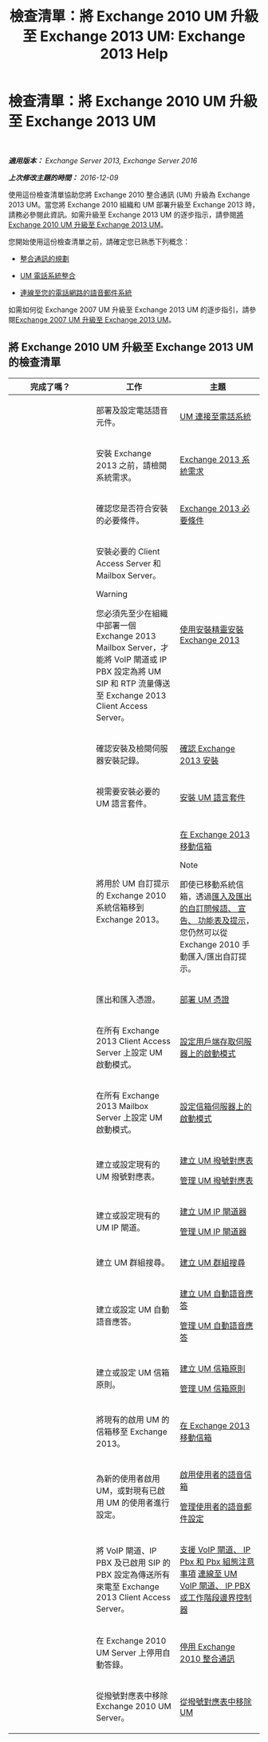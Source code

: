 ﻿---
title: '檢查清單：將 Exchange 2010 UM 升級至 Exchange 2013 UM: Exchange 2013 Help'
TOCTitle: 檢查清單：將 Exchange 2010 UM 升級至 Exchange 2013 UM
ms:assetid: 799bd1b1-a918-4bd8-911e-e6ca08bd7b52
ms:mtpsurl: https://technet.microsoft.com/zh-tw/library/Dn169228(v=EXCHG.150)
ms:contentKeyID: 54652593
ms.date: 05/21/2018
mtps_version: v=EXCHG.150
ms.translationtype: MT
---

# 檢查清單：將 Exchange 2010 UM 升級至 Exchange 2013 UM

 

_**適用版本：** Exchange Server 2013, Exchange Server 2016_

_**上次修改主題的時間：** 2016-12-09_

使用這份檢查清單協助您將 Exchange 2010 整合通訊 (UM) 升級為 Exchange 2013 UM。當您將 Exchange 2010 組織和 UM 部署升級至 Exchange 2013 時，請務必參閱此資訊。如需升級至 Exchange 2013 UM 的逐步指示，請參閱[將 Exchange 2010 UM 升級至 Exchange 2013 UM](upgrade-exchange-2010-um-to-exchange-2013-um-exchange-2013-help.md)。

您開始使用這份檢查清單之前，請確定您已熟悉下列概念：

  - [整合通訊的規劃](planning-for-unified-messaging-exchange-2013-help.md)

  - [UM 電話系統整合](https://docs.microsoft.com/zh-tw/exchange/voice-mail-unified-messaging/telephone-system-integration-with-um/telephone-system-integration-with-um)

  - [連線至您的電話網路的語音郵件系統](https://docs.microsoft.com/zh-tw/exchange/voice-mail-unified-messaging/connect-voice-mail-system/connect-voice-mail-system)

如需如何從 Exchange 2007 UM 升級至 Exchange 2013 UM 的逐步指引，請參閱[Exchange 2007 UM 升級至 Exchange 2013 UM](upgrade-exchange-2007-um-to-exchange-2013-um-exchange-2013-help.md)。

## 將 Exchange 2010 UM 升級至 Exchange 2013 UM 的檢查清單


<table>
<colgroup>
<col style="width: 33%" />
<col style="width: 33%" />
<col style="width: 33%" />
</colgroup>
<thead>
<tr class="header">
<th>完成了嗎？</th>
<th>工作</th>
<th>主題</th>
</tr>
</thead>
<tbody>
<tr class="odd">
<td><p></p></td>
<td><p>部署及設定電話語音元件。</p></td>
<td><p><a href="connect-um-to-your-telephone-system-exchange-2013-help.md">UM 連接至電話系統</a></p></td>
</tr>
<tr class="even">
<td><p></p></td>
<td><p>安裝 Exchange 2013 之前，請檢閱系統需求。</p></td>
<td><p><a href="exchange-2013-system-requirements-exchange-2013-help.md">Exchange 2013 系統需求</a></p></td>
</tr>
<tr class="odd">
<td><p></p></td>
<td><p>確認您是否符合安裝的必要條件。</p></td>
<td><p><a href="exchange-2013-prerequisites-exchange-2013-help.md">Exchange 2013 必要條件</a></p></td>
</tr>
<tr class="even">
<td><p></p></td>
<td><p>安裝必要的 Client Access Server 和 Mailbox Server。</p>

> [!WARNING]  
> 您必須先至少在組織中部署一個 Exchange 2013 Mailbox Server，才能將 VoIP 閘道或 IP PBX 設定為將 UM SIP 和 RTP 流量傳送至 Exchange 2013 Client Access Server。



</td>
<td><p><a href="install-exchange-2013-using-the-setup-wizard-exchange-2013-help.md">使用安裝精靈安裝 Exchange 2013</a></p></td>
</tr>
<tr class="odd">
<td><p></p></td>
<td><p>確認安裝及檢閱伺服器安裝記錄。</p></td>
<td><p><a href="verify-an-exchange-2013-installation-exchange-2013-help.md">確認 Exchange 2013 安裝</a></p></td>
</tr>
<tr class="even">
<td><p></p></td>
<td><p>視需要安裝必要的 UM 語言套件。</p></td>
<td><p><a href="install-a-um-language-pack-exchange-2013-help.md">安裝 UM 語言套件</a></p></td>
</tr>
<tr class="odd">
<td><p></p></td>
<td><p>將用於 UM 自訂提示的 Exchange 2010 系統信箱移到 Exchange 2013。</p></td>
<td><p><a href="mailbox-moves-in-exchange-2013-exchange-2013-help.md">在 Exchange 2013 移動信箱</a></p>

> [!NOTE]  
> 即使已移動系統信箱，透過<a href="import-and-export-custom-greetings-announcements-menus-and-prompts-exchange-2013-help.md">匯入及匯出的自訂問候語、 宣告、 功能表及提示</a>，您仍然可以從 Exchange 2010 手動匯入/匯出自訂提示。



</td>
</tr>
<tr class="even">
<td><p></p></td>
<td><p>匯出和匯入憑證。</p></td>
<td><p><a href="deploying-certificates-for-um-exchange-2013-help.md">部署 UM 憑證</a></p></td>
</tr>
<tr class="odd">
<td><p></p></td>
<td><p>在所有 Exchange 2013 Client Access Server 上設定 UM 啟動模式。</p></td>
<td><p><a href="configure-the-startup-mode-on-a-client-access-server-exchange-2013-help.md">設定用戶端存取伺服器上的啟動模式</a></p></td>
</tr>
<tr class="even">
<td><p></p></td>
<td><p>在所有 Exchange 2013 Mailbox Server 上設定 UM 啟動模式。</p></td>
<td><p><a href="configure-the-startup-mode-on-a-mailbox-server-exchange-2013-help.md">設定信箱伺服器上的啟動模式</a></p></td>
</tr>
<tr class="odd">
<td><p></p></td>
<td><p>建立或設定現有的 UM 撥號對應表。</p></td>
<td><p><a href="https://docs.microsoft.com/zh-tw/exchange/voice-mail-unified-messaging/connect-voice-mail-system/create-um-dial-plan">建立 UM 撥號對應表</a></p>
<p><a href="https://docs.microsoft.com/zh-tw/exchange/voice-mail-unified-messaging/connect-voice-mail-system/manage-um-dial-plan">管理 UM 撥號對應表</a></p></td>
</tr>
<tr class="even">
<td><p></p></td>
<td><p>建立或設定現有的 UM IP 閘道。</p></td>
<td><p><a href="https://docs.microsoft.com/zh-tw/exchange/voice-mail-unified-messaging/connect-voice-mail-system/create-um-ip-gateway">建立 UM IP 閘道器</a></p>
<p><a href="https://docs.microsoft.com/zh-tw/exchange/voice-mail-unified-messaging/connect-voice-mail-system/manage-um-ip-gateway">管理 UM IP 閘道器</a></p></td>
</tr>
<tr class="odd">
<td><p></p></td>
<td><p>建立 UM 群組搜尋。</p></td>
<td><p><a href="https://docs.microsoft.com/zh-tw/exchange/voice-mail-unified-messaging/connect-voice-mail-system/create-um-hunt-group">建立 UM 群組搜尋</a></p></td>
</tr>
<tr class="even">
<td><p></p></td>
<td><p>建立或設定 UM 自動語音應答。</p></td>
<td><p><a href="https://docs.microsoft.com/zh-tw/exchange/voice-mail-unified-messaging/automatically-answer-and-route-calls/create-a-um-auto-attendant">建立 UM 自動語音應答</a></p>
<p><a href="https://docs.microsoft.com/zh-tw/exchange/voice-mail-unified-messaging/automatically-answer-and-route-calls/manage-um-auto-attendant">管理 UM 自動語音應答</a></p></td>
</tr>
<tr class="odd">
<td><p></p></td>
<td><p>建立或設定 UM 信箱原則。</p></td>
<td><p><a href="https://docs.microsoft.com/zh-tw/exchange/voice-mail-unified-messaging/set-up-voice-mail/create-um-mailbox-policy">建立 UM 信箱原則</a></p>
<p><a href="https://docs.microsoft.com/zh-tw/exchange/voice-mail-unified-messaging/set-up-voice-mail/manage-um-mailbox-policy">管理 UM 信箱原則</a></p></td>
</tr>
<tr class="even">
<td><p></p></td>
<td><p>將現有的啟用 UM 的信箱移至 Exchange 2013。</p></td>
<td><p><a href="mailbox-moves-in-exchange-2013-exchange-2013-help.md">在 Exchange 2013 移動信箱</a></p></td>
</tr>
<tr class="odd">
<td><p></p></td>
<td><p>為新的使用者啟用 UM，或對現有已啟用 UM 的使用者進行設定。</p></td>
<td><p><a href="https://docs.microsoft.com/zh-tw/exchange/voice-mail-unified-messaging/set-up-voice-mail/enable-a-user-for-voice-mail">啟用使用者的語音信箱</a></p>
<p><a href="https://docs.microsoft.com/zh-tw/exchange/voice-mail-unified-messaging/set-up-voice-mail/manage-voice-mail-settings">管理使用者的語音郵件設定</a></p></td>
</tr>
<tr class="even">
<td><p></p></td>
<td><p>將 VoIP 閘道、IP PBX 及已啟用 SIP 的 PBX 設定為傳送所有來電至 Exchange 2013 Client Access Server。</p></td>
<td><p><a href="https://docs.microsoft.com/zh-tw/exchange/voice-mail-unified-messaging/telephone-system-integration-with-um/configuration-notes-for-voip-gateways">支援 VoIP 閘道、 IP Pbx 和 Pbx 組態注意事項</a> <a href="connect-a-voip-gateway-ip-pbx-or-session-border-controller-to-um-exchange-2013-help.md">連線至 UM VoIP 閘道、 IP PBX 或工作階段邊界控制器</a></p></td>
</tr>
<tr class="odd">
<td><p></p></td>
<td><p>在 Exchange 2010 UM Server 上停用自動答錄。</p></td>
<td><p><a href="https://go.microsoft.com/fwlink/p/?linkid=296335">停用 Exchange 2010 整合通訊</a></p></td>
</tr>
<tr class="even">
<td><p></p></td>
<td><p>從撥號對應表中移除 Exchange 2010 UM Server。</p></td>
<td><p><a href="https://go.microsoft.com/fwlink/p/?linkid=296336">從撥號對應表中移除 UM</a></p></td>
</tr>
</tbody>
</table>


